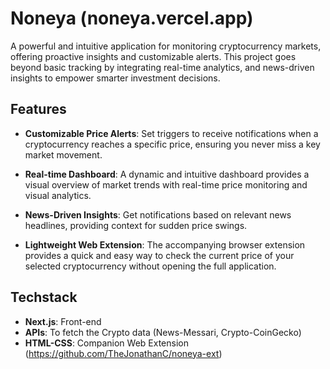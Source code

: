 # Noneya (noneya.vercel.app)

A powerful and intuitive application for monitoring cryptocurrency markets, offering proactive insights and customizable alerts. This project goes beyond basic tracking by integrating real-time analytics, and news-driven insights to empower smarter investment decisions.

## Features

* **Customizable Price Alerts**: Set triggers to receive notifications when a cryptocurrency reaches a specific price, ensuring you never miss a key market movement.

* **Real-time Dashboard**: A dynamic and intuitive dashboard provides a visual overview of market trends with real-time price monitoring and visual analytics.

* **News-Driven Insights**: Get notifications based on relevant news headlines, providing context for sudden price swings.

* **Lightweight Web Extension**: The accompanying browser extension provides a quick and easy way to check the current price of your selected cryptocurrency without opening the full application.

## Techstack

* **Next.js**: Front-end 
* **APIs**: To fetch the Crypto data (News-Messari, Crypto-CoinGecko)
* **HTML-CSS**: Companion Web Extension (https://github.com/TheJonathanC/noneya-ext)
